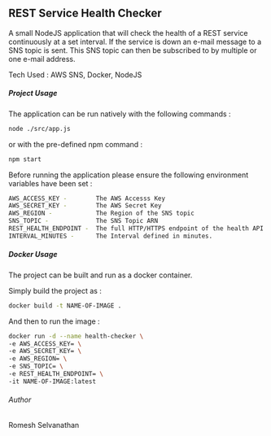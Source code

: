 ## REST Service Health Checker

A small NodeJS application that will check the health of a REST service continuously at a set interval. If the service is down an
e-mail message to a SNS topic is sent. This SNS topic can then be subscribed to by multiple or one e-mail address.

Tech Used : AWS SNS, Docker, NodeJS

##### Project Usage

The application can be run natively with the following commands :

```bash
node ./src/app.js
```

or with the pre-defined npm command :

```bash
npm start
```

Before running the application please ensure the following environment variables have been set :
```bash
AWS_ACCESS_KEY - 		The AWS Accesss Key
AWS_SECRET_KEY - 		The AWS Secret Key
AWS_REGION - 			The Region of the SNS topic
SNS_TOPIC - 			The SNS Topic ARN
REST_HEALTH_ENDPOINT -  The full HTTP/HTTPS endpoint of the health API to check against. Expected response code is a 200.
INTERVAL_MINUTES - 		The Interval defined in minutes.
```

##### Docker Usage

The project can be built and run as a docker container.

Simply build the project as :

```bash
docker build -t NAME-OF-IMAGE .
```

And then to run the image : 
```bash
docker run -d --name health-checker \
-e AWS_ACCESS_KEY= \ 
-e AWS_SECRET_KEY= \
-e AWS_REGION= \
-e SNS_TOPIC= \
-e REST_HEALTH_ENDPOINT= \
-it NAME-OF-IMAGE:latest
```

###### Author
Romesh Selvanathan